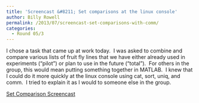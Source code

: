 ```yaml
---
title: 'Screencast &#8211; Set comparisons at the linux console'
author: Billy Rowell
permalink: /2013/07/screencast-set-comparisons-with-comm/
categories:
  - Round 05/3
---
```

I chose a task that came up at work today.  I was asked to combine and compare various lists of fruit fly lines that we have either already used in experiments (&#8220;pilot&#8221;) or plan to use in the future (&#8220;total&#8221;).  For others in the group, this would mean putting something together in MATLAB.  I knew that I could do it more quickly at the linux console using cat, sort, uniq, and comm.  I tried to explain it as I would to someone else in the group.

<a title="Set Comparison Screencast" href="http://youtu.be/TevBqsqztAU" target="_blank">Set Comparison Screencast</a>

